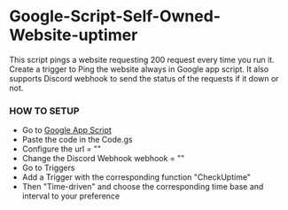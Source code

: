 # Google-Script-Self-Owned-Website-uptimer
This script pings a website requesting 200 request every time you run it. Create a trigger to Ping the website always in Google app script. It also supports Discord webhook to send the status of the requests if it down or not.

### HOW TO SETUP
- Go to [Google App Script](https://script.google.com/)
- Paste the code in the Code.gs
- Configure the url = ""
- Change the Discord Webhook webhook = ""
- Go to Triggers
- Add a Trigger with the corresponding function "CheckUptime"
- Then "Time-driven" and choose the corresponding time base and interval to your preference
